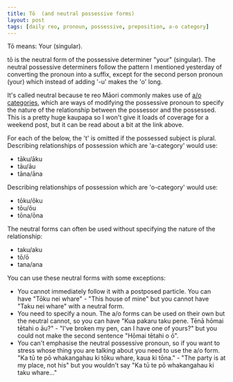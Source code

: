 ```yaml
---
title: Tō  (and neutral possessive forms)
layout: post
tags: [daily reo, pronoun, possessive, preposition, a-o category]
---
```


Tō means: Your (singular).

tō is the neutral form of the possessive determiner "your" (singular). The neutral possessive determiners follow the pattern I mentioned yesterday of converting the pronoun into a suffix, except for the second person pronoun (your) which instead of adding '-u' makes the 'o' long.

It's called neutral because te reo Māori commonly makes use of [a/o categories](https://kupu.maori.nz/possession/the-a-o-categories), which are ways of modifying the possessive pronoun to specify the nature of the relationship between the possessor and the possessed. This is a pretty huge kaupapa so I won't give it loads of coverage for a weekend post, but it can be read about a bit at the link above.

For each of the below, the 't' is omitted if the possessed subject is plural.
Describing relationships of possession which are 'a-category' would use:
- tāku/āku
- tāu/āu
- tāna/āna

Describing relationships of possession which are 'o-category' would use:
- tōku/ōku
- tōu/ōu
- tōna/ōna

The neutral forms can often be used without specifying the nature of the relationship:
- taku/aku
- tō/ō
- tana/ana

You can use these neutral forms with some exceptions:
- You cannot immediately follow it with a postposed particle. You can have "Tōku nei whare" - "This house of mine" but you cannot have "Taku nei whare" with a neutral form.
- You need to specify a noun. The a/o forms can be used on their own but the neutral cannot, so you can have "Kua pakaru taku pene. Tēnā hōmai tētahi o āu?" - "I've broken my pen, can I have one of yours?" but you could not make the second sentence "Hōmai tētahi o ō".
- You can't emphasise the neutral possessive pronoun, so if you want to stress whose thing you are talking about you need to use the a/o form. "Ka tū te pō whakangahau ki tōku whare, kaua ki tōna." - "The party is at my place, not his" but you wouldn't say "Ka tū te pō whakangahau ki taku whare..."